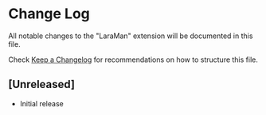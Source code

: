 # Change Log

All notable changes to the "LaraMan" extension will be documented in this file.

Check [Keep a Changelog](http://keepachangelog.com/) for recommendations on how to structure this file.

## [Unreleased]

- Initial release
